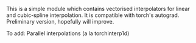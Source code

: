 This is a simple module which contains vectorised interpolators for linear and cubic-spline interpolation. It is compatible with torch's autograd. Preliminary version, hopefully will improve.

To add: Parallel interpolations (a la torchinterp1d)
